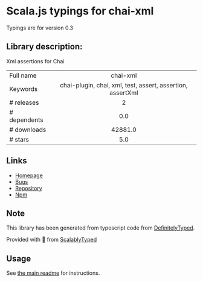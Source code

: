 
# Scala.js typings for chai-xml

Typings are for version 0.3

## Library description:
Xml assertions for Chai

|                    |                 |
| ------------------ | :-------------: |
| Full name          | chai-xml |
| Keywords           | chai-plugin, chai, xml, test, assert, assertion, assertXml |
| # releases         | 2 |
| # dependents       | 0.0 |
| # downloads        | 42881.0 |
| # stars            | 5.0 |

## Links
- [Homepage](https://github.com/krampstudio/chai-xml)
- [Bugs](https://github.com/krampstudio/chai-xml/issues)
- [Repository](https://github.com/krampstudio/chai-xml)
- [Npm](https://www.npmjs.com/package/chai-xml)
    


## Note
This library has been generated from typescript code from [DefinitelyTyped](https://definitelytyped.org).

Provided with :purple_heart: from [ScalablyTyped](https://github.com/oyvindberg/ScalablyTyped)

## Usage
See [the main readme](../../readme.md) for instructions.


